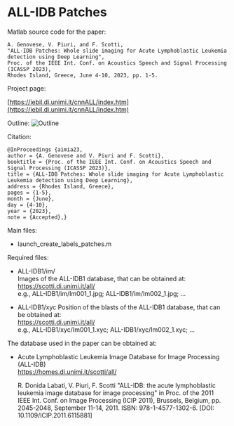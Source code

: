 # ALL-IDB Patches

Matlab source code for the paper:

	A. Genovese, V. Piuri, and F. Scotti, 
    "ALL-IDB Patches: Whole slide imaging for Acute Lymphoblastic Leukemia detection using Deep Learning", 
    Proc. of the IEEE Int. Conf. on Acoustics Speech and Signal Processing (ICASSP 2023), 
    Rhodes Island, Greece, June 4-10, 2023, pp. 1-5.
	
Project page:

[https://iebil.di.unimi.it/cnnALL/index.htm](https://iebil.di.unimi.it/cnnALL/index.htm)
    
Outline:
![Outline](https://iebil.di.unimi.it/cnnALL/imgs/outline_allidb_patches.jpg "Outline")

Citation:

	@InProceedings {aimia23,
    author = {A. Genovese and V. Piuri and F. Scotti},
    booktitle = {Proc. of the IEEE Int. Conf. on Acoustics Speech and Signal Processing (ICASSP 2023)},
    title = {ALL-IDB Patches: Whole slide imaging for Acute Lymphoblastic Leukemia detection using Deep Learning},
    address = {Rhodes Island, Greece},
    pages = {1-5},
    month = {June},
    day = {4-10},
    year = {2023},
    note = {Accepted},}

Main files:

- launch_create_labels_patches.m

Required files:
    
- ALL-IDB1/im/ <br/>
    Images of the ALL-IDB1 database, that can be obtained at: <br/>
    https://scotti.di.unimi.it/all/ <br/>
    e.g., ALL-IDB1/im/Im001_1.jpg; ALL-IDB1/im/Im002_1.jpg; ...
    
- ALL-IDB1/xyc
    Position of the blasts of the ALL-IDB1 database, that can be obtained at: <br/>
    https://scotti.di.unimi.it/all/ <br/>
    e.g., ALL-IDB1/xyc/Im001_1.xyc; ALL-IDB1/xyc/Im002_1.xyc; ...
    
The database used in the paper can be obtained at: <br/>
- Acute Lymphoblastic Leukemia Image Database for Image Processing (ALL-IDB) <br/>
https://homes.di.unimi.it/scotti/all/

    R. Donida Labati, V. Piuri, F. Scotti
    "ALL-IDB: the acute lymphoblastic leukemia image database for image processing"
    in Proc. of the 2011 IEEE Int. Conf. on Image Processing (ICIP 2011), 
    Brussels, Belgium, pp. 2045-2048, September 11-14, 2011. 
    ISBN: 978-1-4577-1302-6. [DOI: 10.1109/ICIP.2011.6115881]
    

